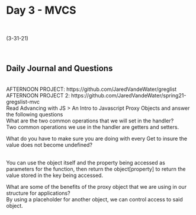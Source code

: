 # Day 3 - MVCS
<br>
  
 (3-31-21)

<br>

## Daily Journal and Questions
<br>
AFTERNOON PROJECT: https://github.com/JaredVandeWater/greglist
AFTERNOON PROJECT 2: https://github.com/JaredVandeWater/spring21-gregslist-mvc
<br>
Read Advancing with JS > An Intro to Javascript Proxy Objects and answer the following questions
<br>
What are the two common operations that we will set in the handler?
<br>
Two common operations we use in the handler are getters and setters.
<br>


What do you have to make sure you are doing with every Get to insure the value does not become undefined?

<br>
You can use the object itself and the property being accessed as parameters for the function, then return the object[property] to return the value stored in the key being accessed.
<br>

What are some of the benefits of the proxy object that we are using in our structure for applications?
<br>
By using a placeholder for another object, we can control access to said object.
<br>
